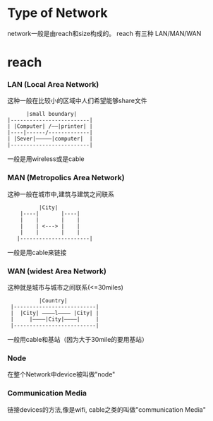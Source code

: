 # Type of Network

network一般是由reach和size构成的。
reach 有三种 LAN/MAN/WAN


# reach

### LAN (Local Area Network)
这种一般在比较小的区域中人们希望能够share文件

          |small boundary|
    |-------------------------|
    | |Computer| /——|printer| |
    |----|------/-------------|
    | |Sever|—————|computer|  |
    |-------------------------|
一般是用wireless或是cable

### MAN (Metropolics Area Network)
这种一般在城市中,建筑与建筑之间联系
```
          |City|
    |----|       |----|
    |    |       |    |
    |    | <---> |    |
    |    |       |    |
   |----------------------|
```
一般是用cable来链接

### WAN (widest Area Network)
这种就是城市与城市之间联系(<=30miles)
```
          |Country|
 |--------------------------|    
 |  |City| ————l———— |City| |
 |     |————|City|————|     |
 |--------------------------|
 ```
 一般用cable和基站（因为大于30mile的要用基站）
    
    
### Node
在整个Network中device被叫做"node"

### Communication Media
链接devices的方法,像是wifi, cable之类的叫做"communication Media"




    
